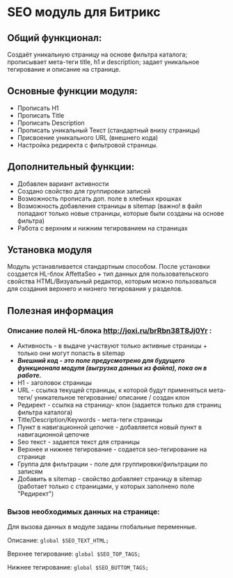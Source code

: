 # SEO модуль для Битрикс

## Общий функционал:
Создаёт уникальную страницу на основе фильтра каталога; прописывает мета-теги title, h1 и description; задает уникальное тегирование и описание на странице.

## Основные функции модуля:
- Прописать  H1
- Прописать  Title
- Прописать  Description
- Прописать уникальный Текст (стандартный внизу страницы)
- Присвоение уникального URL (внешнего кода) 
- Настройка редиректа с фильтровой страницы.

## Дополнительный функции:
- Добавлен вариант активности 
- Создано свойство для группировки записей
- Возможность прописать доп. поле в хлебных крошках
- Возможность добавления страницы в sitemap (важно! в файл попадают только новые страницы, которые были созданы на основе фильтра)
- Работа с верхним и нижним тегированием на страницах

## Установка модуля
Модуль устанавливается стандартным способом. После установки создается HL-блок AffettaSeo + тип данных для пользовательского свойства HTML/Визуальный редактор, которым можно пользовалься для создания верхнего и низнего тегирования у разделов.

## Полезная информация
### Описание полей HL-блока http://joxi.ru/brRbn38T8Jj0Yr :
- Активность - в выдаче участвуют только активные страницы + только они могут попасть в sitemap 
- ***Внешний код - это поле предусмотрено для будущего функционала модуля (выгрузка данных из файла), пока он в работе.***
- Н1 - заголовок страницы
- URL - ссылка текущей страницы, к которой будут применяться мета-теги/ уникательное тегирование/ описание / создан клон
- Редирект - ссылка на страницу- клон (задается только для страниц фильтра каталога)
- Title/Description/Keywords - мета-теги страницы
- Пункт в навигационной цепочке - добавляется новый пункт в навигационной цепочке
- Seo текст - задается текст для страницы
- Верхнее и нижнее тегирование - содается seo-тегирование на странице
- Группа для фильтрации - поле для группировки/фильтрации по записям
- Добавить в sitemap - свойство добавляет страницу в sitemap (работает только с страницами, у которых заполнено поле "Редирект")

### Вызов необходимых данных на странице:

Для вызова данных в модуле заданы глобальные переменные.

Описание: ``` global $SEO_TEXT_HTML; ``` 

Верхнее тегирование: ``` global $SEO_TOP_TAGS; ```

Нижнее тегирование:  ``` global $SEO_BUTTOM_TAGS; ```
